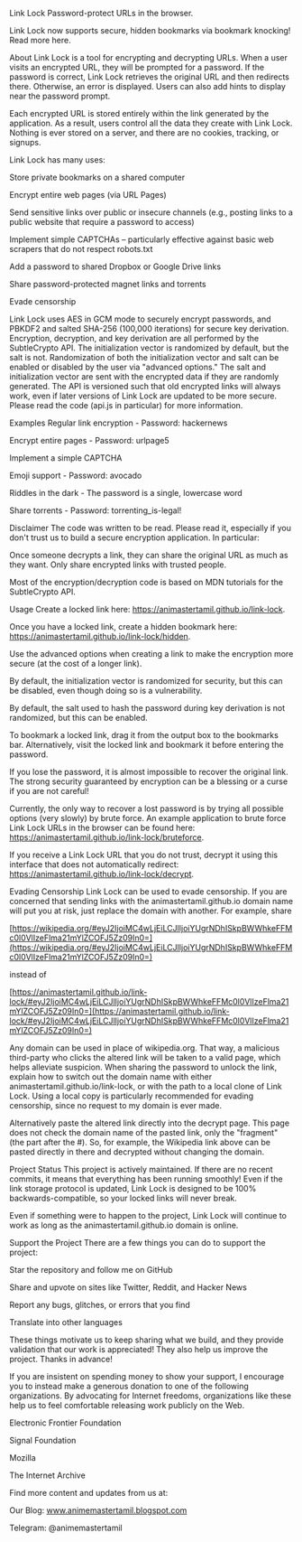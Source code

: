 Link Lock
Password-protect URLs in the browser.

Link Lock now supports secure, hidden bookmarks via bookmark knocking! Read
more here.

About
Link Lock is a tool for encrypting and decrypting URLs. When a user visits an
encrypted URL, they will be prompted for a password. If the password is
correct, Link Lock retrieves the original URL and then redirects there.
Otherwise, an error is displayed. Users can also add hints to display near the
password prompt.

Each encrypted URL is stored entirely within the link generated by the
application. As a result, users control all the data they create with Link
Lock. Nothing is ever stored on a server, and there are no cookies, tracking,
or signups.

Link Lock has many uses:

Store private bookmarks on a shared computer

Encrypt entire web pages (via URL
Pages)

Send sensitive links over public or insecure channels (e.g., posting links
to a public website that require a password to access)

Implement simple CAPTCHAs – particularly effective against basic web scrapers
that do not respect robots.txt

Add a password to shared Dropbox or Google Drive links

Share password-protected magnet links and torrents

Evade censorship

Link Lock uses AES in GCM mode to securely encrypt passwords, and PBKDF2 and
salted SHA-256 (100,000 iterations) for secure key derivation. Encryption,
decryption, and key derivation are all performed by the SubtleCrypto
API. The
initialization vector is randomized by default, but the salt is not.
Randomization of both the initialization vector and salt can be enabled or
disabled by the user via "advanced options." The salt and initialization vector
are sent with the encrypted data if they are randomly generated. The API is
versioned such that old encrypted links will always work, even if later
versions of Link Lock are updated to be more secure. Please read the code
(api.js in
particular) for more information.

Examples
Regular link encryption - Password: hackernews

Encrypt entire
pages - Password: urlpage5

Implement a simple
CAPTCHA

Emoji
support - Password: avocado

Riddles in the dark - The password is a single, lowercase word

Share
torrents - Password: torrenting_is-legal!

Disclaimer
The code was written to be read. Please read it, especially if you don't trust
us to build a secure encryption application. In particular:

Once someone decrypts a link, they can share the original URL as much as they
want. Only share encrypted links with trusted people.

Most of the encryption/decryption code is based on MDN
tutorials
for the SubtleCrypto API.

Usage
Create a locked link here: https://animastertamil.github.io/link-lock.

Once you have a locked link, create a hidden bookmark here:
https://animastertamil.github.io/link-lock/hidden.

Use the advanced options when creating a link to make the encryption more
secure (at the cost of a longer link).

By default, the initialization vector is randomized for security, but
this can be disabled, even though doing so is a vulnerability.

By default, the salt used to hash the password during key derivation is
not randomized, but this can be enabled.

To bookmark a locked link, drag it from the output box to the bookmarks bar.
Alternatively, visit the locked link and bookmark it before entering the
password.

If you lose the password, it is almost impossible to recover the original
link. The strong security guaranteed by encryption can be a blessing or a
curse if you are not careful!

Currently, the only way to recover a lost password is by trying all possible
options (very slowly) by brute force. An example application to brute force
Link Lock URLs in the browser can be found here:
https://animastertamil.github.io/link-lock/bruteforce.

If you receive a Link Lock URL that you do not trust, decrypt it using this
interface that does not automatically redirect:
https://animastertamil.github.io/link-lock/decrypt.

Evading Censorship
Link Lock can be used to evade censorship. If you are concerned that sending
links with the animastertamil.github.io domain name will put you at risk, just
replace the domain with another. For example, share

[https://wikipedia.org/#eyJ2IjoiMC4wLjEiLCJlIjoiYUgrNDhISkpBWWhkeFFMc0l0VlIzeFlma21mYlZCOFJ5Zz09In0=](https://wikipedia.org/#eyJ2IjoiMC4wLjEiLCJlIjoiYUgrNDhISkpBWWhkeFFMc0l0VlIzeFlma21mYlZCOFJ5Zz09In0=)

instead of

[https://animastertamil.github.io/link-lock/#eyJ2IjoiMC4wLjEiLCJlIjoiYUgrNDhISkpBWWhkeFFMc0l0VlIzeFlma21mYlZCOFJ5Zz09In0=](https://animastertamil.github.io/link-lock/#eyJ2IjoiMC4wLjEiLCJlIjoiYUgrNDhISkpBWWhkeFFMc0l0VlIzeFlma21mYlZCOFJ5Zz09In0=)

Any domain can be used in place of wikipedia.org. That way, a malicious
third-party who clicks the altered link will be taken to a valid page, which
helps alleviate suspicion. When sharing the password to unlock the link,
explain how to switch out the domain name with either
animastertamil.github.io/link-lock, or with the path to a local clone of Link Lock.
Using a local copy is particularly recommended for evading censorship, since no
request to my domain is ever made.

Alternatively paste the altered link directly into the decrypt
page. This page does not check
the domain name of the pasted link, only the "fragment" (the part after the
#). So, for example, the Wikipedia link above can be pasted directly in there
and decrypted without changing the domain.

Project Status
This project is actively maintained. If there are no recent commits, it means
that everything has been running smoothly! Even if the link storage protocol
is updated, Link Lock is designed to be 100% backwards-compatible, so your
locked links will never break.

Even if something were to happen to the project, Link Lock will continue to work as long as the
animastertamil.github.io domain is online.

Support the Project
There are a few things you can do to support the project:

Star the repository and follow me on GitHub

Share and upvote on sites like Twitter, Reddit, and Hacker News

Report any bugs, glitches, or errors that you find

Translate into other languages

These things motivate us to keep sharing what we build, and they provide
validation that our work is appreciated! They also help us improve the project.
Thanks in advance!

If you are insistent on spending money to show your support, I encourage you to
instead make a generous donation to one of the following organizations. By
advocating for Internet freedoms, organizations like these help us to feel
comfortable releasing work publicly on the Web.

Electronic Frontier Foundation

Signal Foundation

Mozilla

The Internet Archive

Find more content and updates from us at:

Our Blog: www.animemastertamil.blogspot.com

Telegram: @animemastertamil
